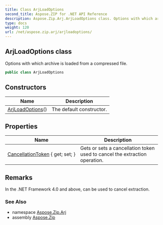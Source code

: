 ```yaml
---
title: Class ArjLoadOptions
second_title: Aspose.ZIP for .NET API Reference
description: Aspose.Zip.Arj.ArjLoadOptions class. Options with which archive is loaded from a compressed file
type: docs
weight: 120
url: /net/aspose.zip.arj/arjloadoptions/
---
```

## ArjLoadOptions class

Options with which archive is loaded from a compressed file.

```csharp
public class ArjLoadOptions
```

## Constructors

| Name | Description |
| --- | --- |
| [ArjLoadOptions](arjloadoptions/)() | The default constructor. |

## Properties

| Name | Description |
| --- | --- |
| [CancellationToken](../../aspose.zip.arj/arjloadoptions/cancellationtoken/) { get; set; } | Gets or sets a cancellation token used to cancel the extraction operation. |

## Remarks

In the .NET Framework 4.0 and above, can be used to cancel extraction.

### See Also

* namespace [Aspose.Zip.Arj](../../aspose.zip.arj/)
* assembly [Aspose.Zip](../../)


